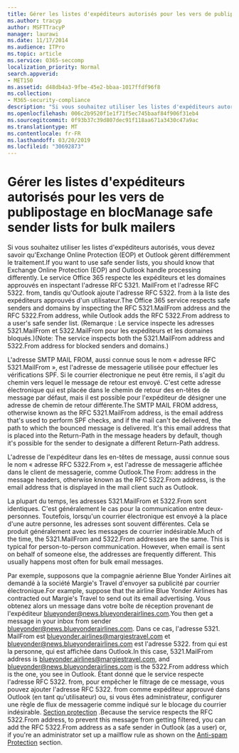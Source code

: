 ```yaml
---
title: Gérer les listes d'expéditeurs autorisés pour les vers de publipostage en bloc
ms.author: tracyp
author: MSFTTracyP
manager: laurawi
ms.date: 11/17/2014
ms.audience: ITPro
ms.topic: article
ms.service: O365-seccomp
localization_priority: Normal
search.appverid:
- MET150
ms.assetid: d48db4a3-9fbe-45e2-bbaa-1017ffdf96f8
ms.collection:
- M365-security-compliance
description: "Si vous souhaitez utiliser les listes d'expéditeurs autorisés, vous devez savoir qu'Exchange Online Protection (EOP) et Outlook gèrent différemment le traitement. Le service respecte les expéditeurs et les domaines autorisés en inspectant l'adresse RFC 5321.MailFrom, tandis qu'Outlook ajoute l'adresse RFC 5322.From à la liste des expéditeurs autorisés d'un utilisateur. (Remarque : Le service inspecte les adresses 5321.MailFrom et 5322.MailFrom pour les expéditeurs et les domaines bloqués.)"
ms.openlocfilehash: 006c2b9520f1e1f71f5ec745baaf84f906f31eb4
ms.sourcegitcommit: 0f93b37c39d807dec91f118aa671a3430c47a9ac
ms.translationtype: MT
ms.contentlocale: fr-FR
ms.lasthandoff: 03/20/2019
ms.locfileid: "30692873"
---
```

# <a name="manage-safe-sender-lists-for-bulk-mailers"></a><span data-ttu-id="204bc-105">Gérer les listes d'expéditeurs autorisés pour les vers de publipostage en bloc</span><span class="sxs-lookup"><span data-stu-id="204bc-105">Manage safe sender lists for bulk mailers</span></span>

<span data-ttu-id="204bc-106">Si vous souhaitez utiliser les listes d'expéditeurs autorisés, vous devez savoir qu'Exchange Online Protection (EOP) et Outlook gèrent différemment le traitement.</span><span class="sxs-lookup"><span data-stu-id="204bc-106">If you want to use safe sender lists, you should know that Exchange Online Protection (EOP) and Outlook handle processing differently.</span></span> <span data-ttu-id="204bc-107">Le service Office 365 respecte les expéditeurs et les domaines approuvés en inspectant l'adresse RFC 5321. MailFrom et l'adresse RFC 5322. from, tandis qu'Outlook ajoute l'adresse RFC 5322. from à la liste des expéditeurs approuvés d'un utilisateur.</span><span class="sxs-lookup"><span data-stu-id="204bc-107">The Office 365 service respects safe senders and domains by inspecting the RFC 5321.MailFrom address and the RFC 5322.From address, while Outlook adds the RFC 5322.From address to a user's safe sender list.</span></span> <span data-ttu-id="204bc-108">(Remarque : Le service inspecte les adresses 5321.MailFrom et 5322.MailFrom pour les expéditeurs et les domaines bloqués.)</span><span class="sxs-lookup"><span data-stu-id="204bc-108">(Note: The service inspects both the 5321.MailFrom address and 5322.From address for blocked senders and domains.)</span></span>
  
<span data-ttu-id="204bc-p103">L'adresse SMTP MAIL FROM, aussi connue sous le nom « adresse RFC 5321.MailFrom », est l'adresse de messagerie utilisée pour effectuer les vérifications SPF. Si le courrier électronique ne peut être remis, il s'agit du chemin vers lequel le message de retour est envoyé. C'est cette adresse électronique qui est placée dans le chemin de retour des en-têtes de message par défaut, mais il est possible pour l'expéditeur de désigner une adresse de chemin de retour différente.</span><span class="sxs-lookup"><span data-stu-id="204bc-p103">The SMTP MAIL FROM address, otherwise known as the RFC 5321.MailFrom address, is the email address that's used to perform SPF checks, and if the mail can't be delivered, the path to which the bounced message is delivered. It's this email address that is placed into the Return-Path in the message headers by default, though it's possible for the sender to designate a different Return-Path address.</span></span>
  
<span data-ttu-id="204bc-111">L'adresse de l'expéditeur dans les en-têtes de message, aussi connue sous le nom « adresse RFC 5322.From », est l'adresse de messagerie affichée dans le client de messagerie, comme Outlook.</span><span class="sxs-lookup"><span data-stu-id="204bc-111">The From: address in the message headers, otherwise known as the RFC 5322.From address, is the email address that is displayed in the mail client such as Outlook.</span></span>
  
<span data-ttu-id="204bc-p104">La plupart du temps, les adresses 5321.MailFrom et 5322.From sont identiques. C'est généralement le cas pour la communication entre deux-personnes. Toutefois, lorsqu'un courrier électronique est envoyé à la place d'une autre personne, les adresses sont souvent différentes. Cela se produit généralement avec les messages de courrier indésirable.</span><span class="sxs-lookup"><span data-stu-id="204bc-p104">Much of the time, the 5321.MailFrom and 5322.From addresses are the same. This is typical for person-to-person communication. However, when email is sent on behalf of someone else, the addresses are frequently different. This usually happens most often for bulk email messages.</span></span>
  
<span data-ttu-id="204bc-116">Par exemple, supposons que la compagnie aérienne Blue Yonder Airlines ait demandé à la société Margie's Travel d'envoyer sa publicité par courrier électronique.</span><span class="sxs-lookup"><span data-stu-id="204bc-116">For example, suppose that the airline Blue Yonder Airlines has contracted out Margie's Travel to send out its email advertising.</span></span> <span data-ttu-id="204bc-117">Vous obtenez alors un message dans votre boîte de réception provenant de l'expéditeur blueyonder@news.blueyonderairlines.com.</span><span class="sxs-lookup"><span data-stu-id="204bc-117">You then get a message in your inbox from sender blueyonder@news.blueyonderairlines.com.</span></span> <span data-ttu-id="204bc-118">Dans ce cas, l'adresse 5321. MailFrom est blueyonder.airlines@margiestravel.com et blueyonder@news.blueyonderairlines.com est l'adresse 5322. from qui est la personne, qui est affichée dans Outlook.</span><span class="sxs-lookup"><span data-stu-id="204bc-118">In this case, 5321.MailFrom address is blueyonder.airlines@margiestravel.com, and blueyonder@news.blueyonderairlines.com is the 5322.From address which is the one, you see in Outlook.</span></span> <span data-ttu-id="204bc-119">Étant donné que le service respecte l'adresse RFC 5322. from, pour empêcher le filtrage de ce message, vous pouvez ajouter l'adresse RFC 5322. from comme expéditeur approuvé dans Outlook (en tant qu'utilisateur) ou, si vous êtes administrateur, configurer une règle de flux de messagerie comme indiqué sur le blocage du courrier indésirable. [ Section protection](anti-spam-protection.md) .</span><span class="sxs-lookup"><span data-stu-id="204bc-119">Because the service respects the RFC 5322.From address, to prevent this message from getting filtered, you can add the RFC 5322.From address as a safe sender in Outlook (as a user) or, if you're an administrator set up a mailflow rule as shown on the [Anti-spam Protection](anti-spam-protection.md) section.</span></span>
  

